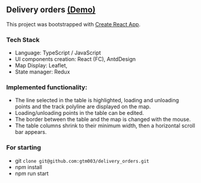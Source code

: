 ## Delivery orders [(Demo)](https://gtm003.github.io/delivery_orders/)
This project was bootstrapped with [Create React App](https://github.com/facebook/create-react-app).

### Tech Stack
* Language: TypeScript / JavaScript
* UI components creation: React (FC), AntdDesign
* Map Display: Leaflet,
* State manager: Redux

### Implemented functionality:
* The line selected in the table is highlighted, loading and unloading points and the track polyline are displayed on the map.
* Loading/unloading points in the table can be edited.
* The border between the table and the map is changed with the mouse.
* The table columns shrink to their minimum width, then a horizontal scroll bar appears.



### For starting
* git `clone git@github.com:gtm003/delivery_orders.git`
* npm install
* npm run start
